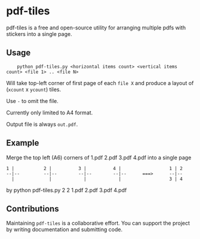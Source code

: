 # pdf-tiles

pdf-tiles is a free and open-source utility for arranging multiple pdfs with stickers into a single page.

## Usage

```
    python pdf-tiles.py <horizontal items count> <vertical items count> <file 1> .. <file N>
```

Will take top-left corner of first page of each `file X` and produce a layout of (`xcount` x `ycount`) tiles.

Use `-` to omit the file.

Currently only limited to A4 format.

Output file is always `out.pdf`.


## Example

Merge the top left (A6) corners of 1.pdf 2.pdf 3.pdf 4.pdf into a single page

    1 |           2 |          3 |          4 |                  1 | 2
    --|--         --|--        --|--        --|--      ===>      --|--
      |             |            |            |                  3 | 4

by
    python pdf-tiles.py 2 2 1.pdf 2.pdf 3.pdf 4.pdf
    


## Contributions

Maintaining `pdf-tiles` is a collaborative effort. You can support the project by
writing documentation and submitting code.


